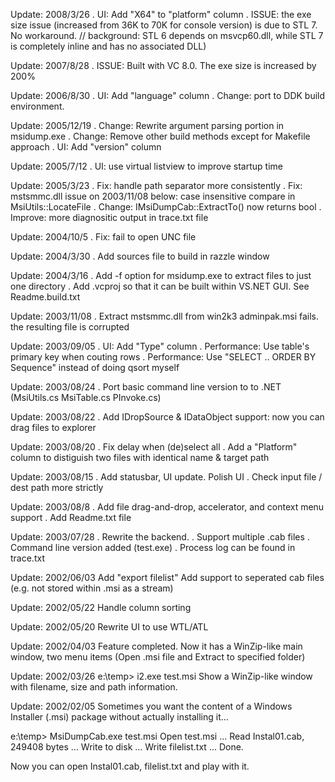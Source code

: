 Update: 2008/3/26
. UI: Add "X64" to "platform" column
. ISSUE: the exe size issue (increased from 36K to 70K for console version) is due to STL 7.  No workaround.
  // background: STL 6 depends on msvcp60.dll, while STL 7 is completely inline and has no associated DLL)

Update: 2007/8/28
. ISSUE: Built with VC 8.0. The exe size is increased by 200%

Update: 2006/8/30
. UI: Add "language" column
. Change: port to DDK build environment.

Update: 2005/12/19
. Change: Rewrite argument parsing portion in msidump.exe
. Change: Remove other build methods except for Makefile approach
. UI: Add "version" column

Update: 2005/7/12
. UI: use virtual listview to improve startup time

Update: 2005/3/23
. Fix: handle path separator more consistently
. Fix: mstsmmc.dll issue on 2003/11/08 below: case insensitive compare in MsiUtils::LocateFile
. Change: IMsiDumpCab::ExtractTo() now returns bool
. Improve: more diagnositic output in trace.txt file

Update: 2004/10/5
. Fix: fail to open UNC file

Update: 2004/3/30
. Add sources file to build in razzle window

Update: 2004/3/16
. Add -f option for msidump.exe to extract files to just one directory
. Add .vcproj so that it can be built within VS.NET GUI. See Readme.build.txt

Update: 2003/11/08
. Extract mstsmmc.dll from win2k3 adminpak.msi fails.  the resulting file is corrupted

Update: 2003/09/05
. UI: Add "Type" column
. Performance: Use table's primary key when couting rows
. Performance: Use "SELECT .. ORDER BY Sequence" instead of doing qsort myself

Update: 2003/08/24
. Port basic command line version to to .NET (MsiUtils.cs MsiTable.cs PInvoke.cs)

Update: 2003/08/22
. Add IDropSource & IDataObject support: now you can drag files to explorer

Update: 2003/08/20
. Fix delay when (de)select all
. Add a "Platform" column to distiguish two files with identical name & target path

Update: 2003/08/15
. Add statusbar, UI update. Polish UI
. Check input file / dest path more strictly

Update: 2003/08/8
. Add file drag-and-drop, accelerator, and context menu support
. Add Readme.txt file

Update: 2003/07/28
. Rewrite the backend.
. Support multiple .cab files
. Command line version added (test.exe)
. Process log can be found in trace.txt

Update: 2002/06/03
Add "export filelist"
Add support to seperated cab files (e.g. not stored within .msi as a stream)

Update: 2002/05/22
Handle column sorting

Update: 2002/05/20
Rewrite UI to use WTL/ATL

Update: 2002/04/03
Feature completed.  Now it has a WinZip-like main window, two menu items
(Open .msi file and Extract to specified folder)

Update: 2002/03/26
e:\temp> i2.exe test.msi
Show a WinZip-like window with filename, size and path information.

Update: 2002/02/05
Sometimes you want the content of a Windows Installer (.msi) package without
actually installing it...

e:\temp> MsiDumpCab.exe test.msi
Open test.msi ...
Read Instal01.cab, 249408 bytes ...
Write to disk ...
Write filelist.txt ...
Done.

Now you can open Instal01.cab, filelist.txt and play with it.

